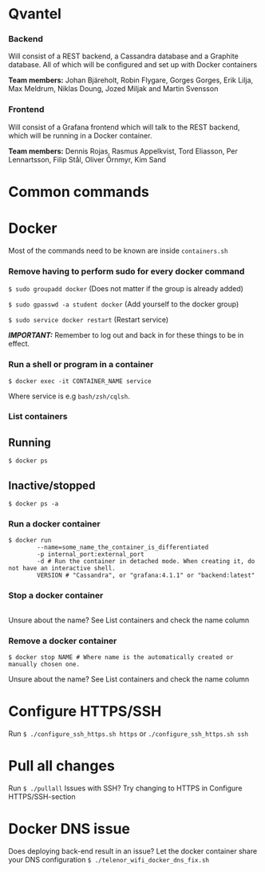 Qvantel
=======

### Backend

Will consist of a REST backend, a Cassandra database and a Graphite database. All of which will be configured and set up with Docker containers

**Team members:** Johan Bjäreholt, Robin Flygare, Gorges Gorges, Erik Lilja, Max Meldrum, Niklas Doung, Jozed Miljak and Martin Svensson

### Frontend

Will consist of a Grafana frontend which will talk to the REST backend, which will be running in a Docker container.

**Team members:** Dennis Rojas, Rasmus Appelkvist, Tord Eliasson, Per Lennartsson, Filip Stål, Oliver Örnmyr, Kim Sand

Common commands
======

# Docker
Most of the commands need to be known are inside `containers.sh`

### Remove having to perform sudo for every docker command
`$ sudo groupadd docker` (Does not matter if the group is already added)

`$ sudo gpasswd -a student docker` (Add yourself to the docker group)

`$ sudo service docker restart` (Restart service)

***IMPORTANT:*** Remember to log out and back in for these things to be in effect.

### Run a shell or program in a container
```
$ docker exec -it CONTAINER_NAME service
```
Where service is e.g `bash/zsh/cqlsh`.


### List containers
## Running
`$ docker ps`

## Inactive/stopped
`$ docker ps -a`

### Run a docker container
```
$ docker run
		--name=some_name_the_container_is_differentiated
		-p internal_port:external_port
		-d # Run the container in detached mode. When creating it, do not have an interactive shell.
		VERSION # "Cassandra", or "grafana:4.1.1" or "backend:latest"
```
### Stop a docker container
```
```
Unsure about the name? See List containers and check the name column

### Remove a docker container
`$ docker stop NAME # Where name is the automatically created or manually chosen one.`

Unsure about the name? See List containers and check the name column


Configure HTTPS/SSH
======

Run `$ ./configure_ssh_https.sh https` or `./configure_ssh_https.sh ssh`

Pull all changes
======
Run `$ ./pullall`
Issues with SSH? Try changing to HTTPS in Configure HTTPS/SSH-section

Docker DNS issue
======
Does deploying back-end result in an issue? Let the docker container share your DNS configuration
`$ ./telenor_wifi_docker_dns_fix.sh`
